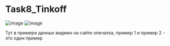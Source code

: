 # Task8_Tinkoff

![image](https://user-images.githubusercontent.com/55626010/224826390-921c942e-8973-445f-af25-828f5311a093.png)
![image](https://user-images.githubusercontent.com/55626010/224826457-1fe7adfb-7fd1-47cc-8d97-77a919edf2d8.png)


Тут в примере данных видимо на сайте опечатка, пример 1 и пример 2 - это один пример
